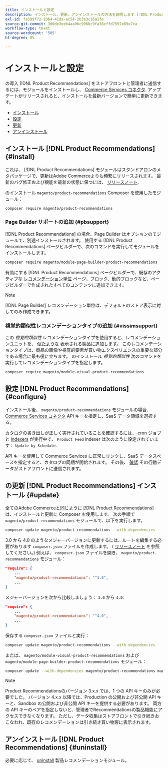 ```yaml
---
title: インストールと設定
description: インストール、更新、アンインストールの方法を説明します [!DNL Product Recommendations].
exl-id: fa599f72-1064-41da-ac54-2b3a3c16a1fe
source-git-commit: 3d0de3eeb4aa96c996bc9fa38cffd7597e89e7ca
workflow-type: tm+mt
source-wordcount: '505'
ht-degree: 0%

---
```


# インストールと設定

の導入 [!DNL Product Recommendations] をストアフロントと管理者に送信するには、モジュールをインストールし、 [Commerce Services コネクタ](../landing/saas.md). アップデートがリリースされると、インストールを最新バージョンで簡単に更新できます。

- [インストール](#install)
- [設定](#configure)
- [更新](#update)
- [アンインストール](#uninstall)

## インストール [!DNL Product Recommendations] {#install}

これは、 [!DNL Product Recommendations] モジュールはスタンドアロンのメタパッケージで、更新はAdobe Commerceよりも頻繁にリリースされます。 最新のバグ修正および機能を最新の状態に保つには、 [リリースノート](release-notes.md).

のインストール `magento/product-recommendations` Composer を使用したモジュール：

```bash
composer require magento/product-recommendations
```

### Page Builder サポートの追加 {#pbsupport}

[!DNL Product Recommendations] の場合、Page Builder はオプションのモジュールで、別途インストールされます。 使用する [!DNL Product Recommendations] ページビルダーで、次のコマンドを実行してモジュールをインストールします。

```bash
composer require magento/module-page-builder-product-recommendations
```

有効にする [!DNL Product Recommendations] ページビルダーで、既存のアクティブな [レコメンデーション単位](https://experienceleague.adobe.com/docs/commerce-admin/page-builder/add-content/recommendations.html) ページ、ブロック、動的ブロックなど、ページビルダーで作成されたすべてのコンテンツに追加できます。

>[!NOTE]
>
>[!DNL Page Builder] レコメンデーション単位は、デフォルトのストア表示に対してのみ作成できます。

### 視覚的類似性レコメンデーションタイプの追加 {#vissimsupport}

この _視覚的類似性_ レコメンデーションタイプを使用すると、レコメンデーションユニットを、 [似たような](type.md#visualsim) 表示される製品に追加します。 このレコメンデーションタイプは、商品の画像や視覚的要素が買い物エクスペリエンスの重要な部分である場合に最も役に立ちます。 のインストール _視覚的類似性_ 次のコマンドを実行してレコメンデーションタイプを指定します。

```bash
composer require magento/module-visual-product-recommendations
```

## 設定 [!DNL Product Recommendations] {#configure}

インストール後、 `magento/product-recommendations` モジュールの場合、 [Commerce Services コネクタ](https://experienceleague.adobe.com/docs/commerce-admin/config/services/saas.html) API キーを指定し、SaaS データ領域を選択する。

カタログの書き出しが正しく実行されていることを確認するには、 [cron](https://experienceleague.adobe.com/docs/commerce-operations/configuration-guide/cli/configure-cron-jobs.html) ジョブと [indexers](https://experienceleague.adobe.com/docs/commerce-operations/configuration-guide/cli/manage-indexers.html) が実行中で、 `Product Feed` indexer は次のように設定されています： `Update by Schedule`.

API キーを使用して Commerce Services に正常にリンクし、SaaS データスペースを指定すると、カタログの同期が開始されます。 その後、 [確認](verify.md) その行動データがストアフロントに送信されます。

## の更新 [!DNL Product Recommendations] インストール {#update}

全てのAdobe Commerceと同じように [!DNL Product Recommendations] は、インストールと更新に Composer を使用します。 次の手順で `magento/product-recommendations` モジュールで、以下を実行します。

```bash
composer update magento/product-recommendations --with-dependencies
```

3.0 から 4.0 のようなメジャーバージョンに更新するには、ルートを編集する必要があります `composer.json` ファイルを作成します。 ( [リリースノート](release-notes.md) を参照してください。) 例えば、 `composer.json` ファイルを開き、 `magento/product-recommendations` モジュール：

```json
"require": {
    ...
    "magento/product-recommendations": "^3.0",
    ...
}
```

メジャーバージョンを次から比較しましょう： `3.0` から `4.0`:

```json
"require": {
    ...
    "magento/product-recommendations": "^4.0",
    ...
}
```

保存する `composer.json` ファイルと実行：

```bash
composer update magento/product-recommendations --with-dependencies
```

または、 `magento/module-visual-product-recommendations` および `magento/module-page-builder-product-recommendations` モジュール：

```bash
composer update --with-dependencies magento/product-recommendations magento/module-visual-product-recommendations magento/module-page-builder-product-recommendations
```

>[!NOTE]
>
> Product Recommendationsのバージョン 3.x.x では、1 つの API キーのみが必要でした。 バージョン 4.x.x 以降では、Production の公開および非公開 API キーと、Sandbox の公開および非公開 API キーを提供する必要があります。 両方の API キーのペアを指定しないと、管理者でRecommendationsの製品機能にアクセスできなくなります。 ただし、データ収集はストアフロントで引き続きおこなわれ、既存のレコメンデーションは引き続き買い物客に表示されます。

## アンインストール [!DNL Product Recommendations] {#uninstall}

必要に応じて、 [uninstall](https://experienceleague.adobe.com/docs/commerce-operations/installation-guide/tutorials/uninstall-modules.html) 製品レコメンデーションモジュール。
